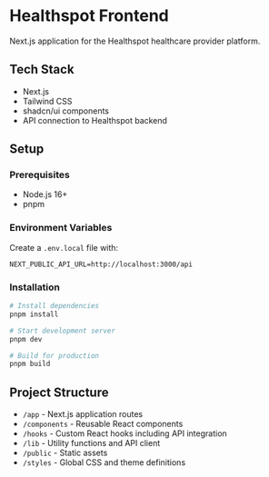 # Healthspot Frontend

Next.js application for the Healthspot healthcare provider platform.

## Tech Stack
- Next.js
- Tailwind CSS
- shadcn/ui components
- API connection to Healthspot backend

## Setup

### Prerequisites
- Node.js 16+
- pnpm

### Environment Variables
Create a `.env.local` file with:
```
NEXT_PUBLIC_API_URL=http://localhost:3000/api
```

### Installation
```bash
# Install dependencies
pnpm install

# Start development server
pnpm dev

# Build for production
pnpm build
```

## Project Structure
- `/app` - Next.js application routes
- `/components` - Reusable React components
- `/hooks` - Custom React hooks including API integration
- `/lib` - Utility functions and API client
- `/public` - Static assets
- `/styles` - Global CSS and theme definitions